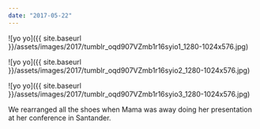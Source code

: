 ```yaml
---
date: "2017-05-22"
---
```


![yo yo]({{ site.baseurl }}/assets/images/2017/tumblr_oqd907VZmb1r16syio1_1280-1024x576.jpg)

![yo yo]({{ site.baseurl }}/assets/images/2017/tumblr_oqd907VZmb1r16syio2_1280-1024x576.jpg)

![yo yo]({{ site.baseurl }}/assets/images/2017/tumblr_oqd907VZmb1r16syio3_1280-1024x576.jpg)

We rearranged all the shoes when Mama was away doing her presentation at her conference in Santander.
